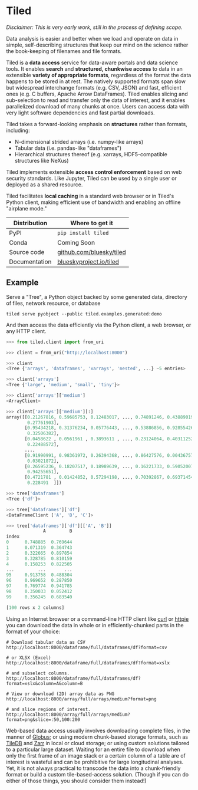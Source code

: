 # Tiled

*Disclaimer: This is very early work, still in the process of defining scope.*

Data analysis is easier and better when we load and operate on data in simple,
self-describing structures that keep our mind on the science rather the
book-keeping of filenames and file formats.

Tiled is a **data access** service for data-aware portals and data science tools.
It enables **search** and **structured, chunkwise access** to data in an
extensible **variety of appropriate formats**, regardless of the format the data
happens to be stored in at rest. The natively supported formats span slow but
widespread interchange formats (e.g. CSV, JSON) and fast, efficient ones
(e.g. C buffers, Apache Arrow DataFrames). Tiled enables slicing and
sub-selection to read and transfer only the data of interest, and it enables
parallelized download of many chunks at once. Users can access data with very
light software dependencies and fast partial downloads.

Tiled takes a forward-looking emphasis on **structures** rather than formats,
including:

* N-dimensional strided arrays (i.e. numpy-like arrays)
* Tabular data (i.e. pandas-like "dataframes")
* Hierarchical structures thereof (e.g. xarrays, HDF5-compatible structures like NeXus)

Tiled implements extensible **access control enforcement** based on web security
standards. Like Jupyter, Tiled can be used by a single user or deployed as
a shared resource.

Tiled facilitates **local caching** in a standard web browser or in Tiled's
Python client, making efficient use of bandwidth and enabling an offline
"airplane mode."

| Distribution   | Where to get it                                              |
| -------------- | ------------------------------------------------------------ |
| PyPI           | `pip install tiled`                                          |
| Conda          | Coming Soon                                                  |
| Source code    | [github.com/bluesky/tiled](https://github.com/bluesky/tiled) |
| Documentation  | [blueskyproject.io/tiled](https://blueskyproject.io/tiled)   |

## Example

Serve a "Tree", a Python object backed by some generated data, directory
of files, network resource, or database

```
tiled serve pyobject --public tiled.examples.generated:demo
```

And then access the data efficiently via the Python client, a web browser, or
any HTTP client.

```python
>>> from tiled.client import from_uri

>>> client = from_uri("http://localhost:8000")

>>> client
<Tree {'arrays', 'dataframes', 'xarrays', 'nested', ...} ~5 entries>

>>> client['arrays']
<Tree {'large', 'medium', 'small', 'tiny'}>

>>> client['arrays']['medium']
<ArrayClient>

>>> client['arrays']['medium'][:]
array([[0.21267816, 0.59685753, 0.12483017, ..., 0.74891246, 0.43889019,
        0.27761903],
       [0.95434218, 0.31376234, 0.05776443, ..., 0.53886856, 0.92855426,
        0.32506382],
       [0.0458622 , 0.0561961 , 0.3893611 , ..., 0.23124064, 0.40311252,
        0.22488572],
       ...,
       [0.91990991, 0.98361972, 0.26394368, ..., 0.86427576, 0.00436757,
        0.03021872],
       [0.26595236, 0.18207517, 0.18989639, ..., 0.16221733, 0.59052007,
        0.94255651],
       [0.4721781 , 0.01424852, 0.57294198, ..., 0.70392867, 0.69371454,
        0.228491  ]])

>>> tree['dataframes']
<Tree {'df'}>

>>> tree['dataframes']['df']
<DataFrameClient ['A', 'B', 'C']>

>>> tree['dataframes']['df'][['A', 'B']]
              A         B
index                    
0      0.748885  0.769644
1      0.071319  0.364743
2      0.322665  0.897854
3      0.328785  0.810159
4      0.158253  0.822505
...         ...       ...
95     0.913758  0.488304
96     0.969652  0.287850
97     0.769774  0.941785
98     0.350033  0.052412
99     0.356245  0.683540

[100 rows x 2 columns]
```

Using an Internet browser or a command-line HTTP client like
[curl](https://curl.se/) or [httpie](https://httpie.io/) you can download the
data in whole or in efficiently-chunked parts in the format of your choice:

```
# Download tabular data as CSV
http://localhost:8000/dataframe/full/dataframes/df?format=csv

# or XLSX (Excel)
http://localhost:8000/dataframe/full/dataframes/df?format=xslx

# and subselect columns.
http://localhost:8000/dataframe/full/dataframes/df?format=xslx&column=A&column=B

# View or download (2D) array data as PNG
http://localhost:8000/array/full/arrays/medium?format=png

# and slice regions of interest.
http://localhost:8000/array/full/arrays/medium?format=png&slice=:50,100:200
```

Web-based data access usually involves downloading complete files, in the
manner of [Globus](https://www.globus.org/); or using modern chunk-based
storage formats, such as [TileDB](https://tiledb.com/) and
[Zarr](https://zarr.readthedocs.io/en/stable/) in local or cloud storage; or
using custom solutions tailored to a particular large dataset. Waiting for an
entire file to download when only the first frame of an image stack or a
certain column of a table are of interest is wasteful and can be prohibitive
for large longitudinal analyses. Yet, it is not always practical to transcode
the data into a chunk-friendly format or build a custom tile-based-access
solution. (Though if you can do either of those things, you should consider
them instead!)